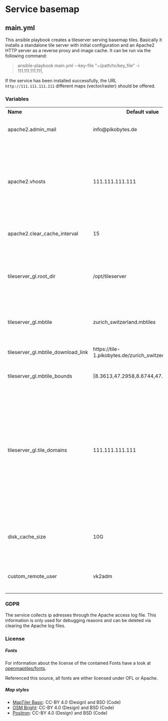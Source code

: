 # Service basemap

## main.yml

This ansible playbook creates a tileserver serving basemap tiles. Basically it installs a standalone tile server with initial configuration and an Apache2 HTTP server as a reverse proxy and image cache. It can be run via the following command:

> ansible-playbook main.yml --key-file "~/path/to/key_file" -i 111.111.111.111,

If the service has been installed successfully, the URL `http://111.111.111.111` different maps (vector/raster) should be offered.

### Variables

<table>
  <tbody>
    <tr>
      <th align="left">Name</th>
      <th align="center">Default value</th>
      <th align="right">Declaration</th>
    </tr>
    <tr>
      <td align="left">apache2.admin_mail</td>
      <td align="left">info@pikobytes.de</td>
      <td align="left">Mail of the admin of the Apache HTTP server.</td>
    </tr>
    <tr>
        <td align="left">apache2.vhosts</td>
        <td align="left">111.111.111.111</td>
        <td align="left">
            IP address or domain of the tile service, for which virtual host configs should be created. A server can
            listen to multiple vhosts.
        </td>    
    </tr>
    <tr>
        <td align="left">apache2.clear_cache_interval</td>
        <td align="left">15</td>
        <td align="left">
            Interval of cache clean cycles in minutes.
        </td>    
    </tr>
    <tr>
        <td align="left">tileserver_gl.root_dir</td>
        <td align="left">/opt/tileserver</td>
        <td align="left">Root directory of the tileserver, where configuration and mbtiles files should be placed.</td>    
    </tr>
    <tr>
        <td align="left">tileserver_gl.mbtile</td>
        <td align="left">zurich_switzerland.mbtiles</td>
        <td align="left">Name of the mbtile, which is used by the tileserver.</td>    
    </tr>
    <tr>
        <td align="left">tileserver_gl.mbtile_download_link</td>
        <td align="left">https://tile-1.pikobytes.de/zurich_switzerland.mbtiles</td>
        <td align="left">Download link for the mbtile to use.</td>    
    </tr>
    <tr>
        <td align="left">tileserver_gl.mbtile_bounds</td>
        <td align="left">[8.3613,47.2958,8.6744,47.4854]</td>
        <td align="left">Bounds of the mbtile used.</td>    
    </tr>
    <tr>
        <td align="left">tileserver_gl.tile_domains</td>
        <td align="left">111.111.111.111</td>
        <td align="left">Domain / IP address under which the tileserver is publised. Important setting for proper working of the tileservice behind a reverse proxy and load balancer. A tileserver can listen to multiple domains.</td>    
    </tr>
    <tr>
        <td align="left">disk_cache_size</td>
        <td align="left">10G</td>
        <td align="left">Size of the disk cache used by the Apache HTTP server to cache image files.</td>    
    </tr>
    <tr>
        <td align="left">custom_remote_user</td>
        <td align="left">vk2adm</td>
        <td align="left">Remote user which should be used for running the tileserver</td>    
    </tr>
  </tbody>
</table>

### GDPR

The service collects ip adresses through the Apache access log file. This information is only used for debugging reasons and can be deleted via clearing the Apache log files.

### License

##### Fonts 

For information about the license of the contained Fonts have a look at [openmaptiles/fonts](https://github.com/openmaptiles/fonts).

Referenced this source, all fonts are either licensed under OFL or Apache. 

##### Map styles

* [MapTiler Basic](https://github.com/openmaptiles/maptiler-basic-gl-style/blob/master/LICENSE.md): CC-BY 4.0 (Design) and BSD (Code)
* [OSM Bright](https://github.com/openmaptiles/osm-bright-gl-style/blob/master/LICENSE.md): CC-BY 4.0 (Design) and BSD (Code)
* [Positron](https://github.com/openmaptiles/positron-gl-style/blob/master/LICENSE.md): CC-BY 4.0 (Design) and BSD (Code)